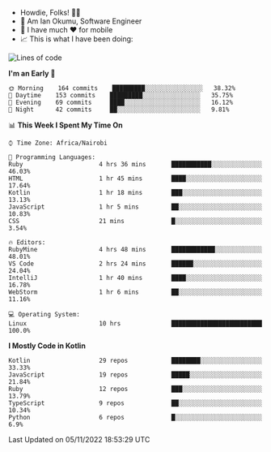 
* Howdie, Folks! 👋🤓
* 🤪 Am Ian Okumu, Software Engineer
* 📱 I have much ❤️ for mobile
* 📈 This is what I have been doing:
  
<!-- <a href="https://otsembo.github.io/OtsemboPortfolio/" style="margin-right:.5%; margin-top=.5%;">
  <img align="center" src="https://github-readme-stats.vercel.app/api/top-langs/?username=otsembo&layout=compact" />
</a> -->

<!--START_SECTION:waka-->
![Lines of code](https://img.shields.io/badge/From%20Hello%20World%20I%27ve%20Written-791%20Thousand%20lines%20of%20code-blue)

**I'm an Early 🐤** 

```text
🌞 Morning    164 commits    █████████░░░░░░░░░░░░░░░░   38.32% 
🌆 Daytime    153 commits    █████████░░░░░░░░░░░░░░░░   35.75% 
🌃 Evening    69 commits     ████░░░░░░░░░░░░░░░░░░░░░   16.12% 
🌙 Night      42 commits     ██░░░░░░░░░░░░░░░░░░░░░░░   9.81%

```


📊 **This Week I Spent My Time On** 

```text
⌚︎ Time Zone: Africa/Nairobi

💬 Programming Languages: 
Ruby                     4 hrs 36 mins       ███████████░░░░░░░░░░░░░░   46.03% 
HTML                     1 hr 45 mins        ████░░░░░░░░░░░░░░░░░░░░░   17.64% 
Kotlin                   1 hr 18 mins        ███░░░░░░░░░░░░░░░░░░░░░░   13.13% 
JavaScript               1 hr 5 mins         ██░░░░░░░░░░░░░░░░░░░░░░░   10.83% 
CSS                      21 mins             █░░░░░░░░░░░░░░░░░░░░░░░░   3.54%

🔥 Editors: 
RubyMine                 4 hrs 48 mins       ████████████░░░░░░░░░░░░░   48.01% 
VS Code                  2 hrs 24 mins       ██████░░░░░░░░░░░░░░░░░░░   24.04% 
IntelliJ                 1 hr 40 mins        ████░░░░░░░░░░░░░░░░░░░░░   16.78% 
WebStorm                 1 hr 6 mins         ██░░░░░░░░░░░░░░░░░░░░░░░   11.16%

💻 Operating System: 
Linux                    10 hrs              █████████████████████████   100.0%

```

**I Mostly Code in Kotlin** 

```text
Kotlin                   29 repos            ████████░░░░░░░░░░░░░░░░░   33.33% 
JavaScript               19 repos            █████░░░░░░░░░░░░░░░░░░░░   21.84% 
Ruby                     12 repos            ███░░░░░░░░░░░░░░░░░░░░░░   13.79% 
TypeScript               9 repos             ██░░░░░░░░░░░░░░░░░░░░░░░   10.34% 
Python                   6 repos             █░░░░░░░░░░░░░░░░░░░░░░░░   6.9%

```



 Last Updated on 05/11/2022 18:53:29 UTC
<!--END_SECTION:waka-->

<br />
<br />
<br />
<br />
<br />
  
  </div>
<!---
otsembo/otsembo is a ✨ special ✨ repository because its `README.md` (this file) appears on your GitHub profile.
You can click the Preview link to take a look at your changes.
--->
